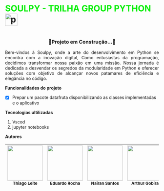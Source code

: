# <font color="gree"> SOULPY - TRILHA GROUP PYTHON </font><img src="https://cdn.jsdelivr.net/gh/devicons/devicon/icons/python/python-original.svg" height="40" alt="python logo"  />
  <img width="12" />
  
  <h3 align="center">🚧Projeto em Construção...🚧</h3>

 <p style="text-align: justify;">Bem-vindos à Soulpy, onde a arte do desenvolvimento em Python se encontra com a inovação digital, Como entusiastas da programação, decidimos transformar nossa paixão em uma missão. Nossa jornada é dedicada a desvendar os segredos da modularidade em Python e oferecer soluções com objetivo de alcançar novos patamares de eficiência e elegância no código.</p>

**Funcionalidades do projeto**

- [x] Prepar um pacote datafruta disponibilizando as classes implementadas e o aplicativo

 **Tecnologias ultilizadas**

 1. Vscod
 2. jupyter notebooks

  **Autores**

  | [<img src="https://avatars.githubusercontent.com/u/147214226?v=4" width=115><br><sub>Thiago Leite</sub>](https://github.com/Leitetc) |  [<img src="https://avatars.githubusercontent.com/u/133709733?v=4" width=115><br><sub>Eduardo Rocha </sub>](https://github.com/eduardsroch) |  [<img src="https://avatars.githubusercontent.com/u/144444085?v=4" width=115><br><sub>Nairan Santos</sub>](https://github.com/nairansantos) | [<img src="https://avatars.githubusercontent.com/u/146987217?v=4" width=115><br><sub>Arthur Gobira</sub>](https://github.com/GobiraArthur) | [<img src="https://avatars.githubusercontent.com/u/148831994?v=4" width=115><br><sub>Ricardo .......... </sub>](https://github.com/RicardTIc) |
| :---: | :---: | :---: | :---: |:---: |